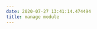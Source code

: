 ```yaml
---
date: 2020-07-27 13:41:14.474494
title: manage module
---
```

<div id="module-manage" class="section">

<span id="manage-module"> </span>


</div>
